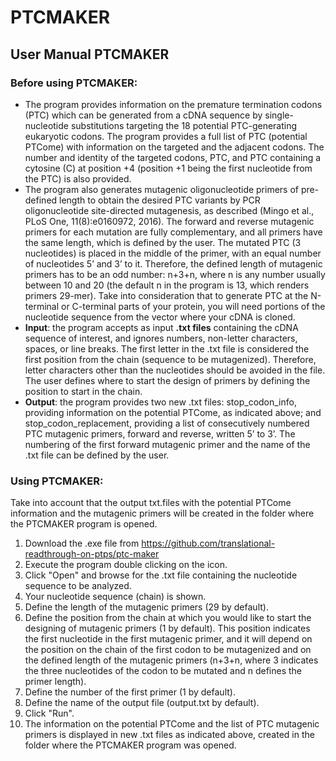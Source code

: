 # PTCMAKER

## User Manual PTCMAKER

### Before using PTCMAKER:

- The program provides information on the premature termination codons (PTC) which can be generated from a cDNA sequence by single-nucleotide substitutions targeting the 18 potential PTC-generating eukaryotic codons. The program provides a full list of PTC (potential PTCome) with information on the targeted and the adjacent codons. The number and identity of the targeted codons, PTC, and PTC containing a cytosine (C) at position +4 (position +1 being the first nucleotide from the PTC) is also provided.
- The program also generates mutagenic oligonucleotide
primers of pre-defined length to obtain the desired PTC
variants by PCR oligonucleotide site-directed mutagenesis,
as described (Mingo et al., PLoS One, 11(8):e0160972,
2016). The forward and reverse mutagenic primers for each
mutation are fully complementary, and all primers have the
same length, which is defined by the user. The mutated PTC
(3 nucleotides) is placed in the middle of the primer, with
an equal number of nucleotides 5’ and 3’ to it. Therefore,
the defined length of mutagenic primers has to be an odd
number: n+3+n, where n is any number usually between 10 and
20 (the default n in the program is 13, which renders
primers 29-mer). Take into consideration that to generate
PTC at the N-terminal or C-terminal parts of your protein,
you will need portions of the nucleotide sequence from the
vector where your cDNA is cloned.
- **Input**: the program accepts as input **.txt files**
containing the cDNA sequence of interest, and ignores
numbers, non-letter characters, spaces, or line breaks. The
first letter in the .txt file is considered the first
position from the chain (sequence to be mutagenized).
Therefore, letter characters other than the nucleotides
should be avoided in the file. The user defines where to
start the design of primers by defining the position to
start in the chain.
- **Output**: the program provides two new .txt files:
stop_codon_info, providing information on the potential
PTCome, as indicated above; and stop_codon_replacement,
providing a list of consecutively numbered PTC mutagenic
primers, forward and reverse, written 5’ to 3’. The
numbering of the first forward mutagenic primer and the
name of the .txt file can be defined by the user.

### Using PTCMAKER:

Take into account that the output txt.files with the potential PTCome
information and the mutagenic primers will be created in
the folder where the PTCMAKER program is opened. 

1. Download the .exe file from https://github.com/translational-readthrough-on-ptps/ptc-maker
2. Execute the program double clicking on the icon.
3. Click "Open" and browse for the .txt file containing the
nucleotide sequence to be analyzed.
4. Your nucleotide sequence (chain) is shown.
5. Define the length of the mutagenic primers (29 by
default).
6. Define the position from the chain at which you would
like to start the designing of mutagenic primers (1 by
default). This position indicates the first nucleotide in
the first mutagenic primer, and it will depend on the
position on the chain of the first codon to be mutagenized
and on the defined length of the mutagenic primers (n+3+n,
where 3 indicates the three nucleotides of the codon to be
mutated and n defines the primer length).
7. Define the number of the first primer (1 by default).
8. Define the name of the output file (output.txt by
default).
9. Click "Run".
10. The information on the potential PTCome and the list of
PTC mutagenic primers is displayed in new .txt files as
indicated above, created in the folder where the PTCMAKER
program was opened.
